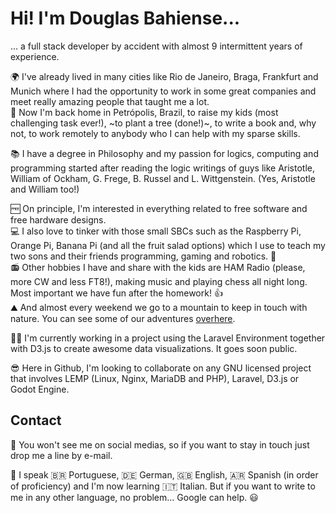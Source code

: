 # Hi! I'm Douglas Bahiense...
... a full stack developer by accident with almost 9 intermittent years of experience.  

🌍 I've already lived in many cities like Rio de Janeiro, Braga, Frankfurt and Munich where I had the opportunity to work in some great companies and meet really amazing people that taught me a lot.  
🏡 Now I'm back home in Petrópolis, Brazil, to raise my kids (most challenging task ever!), ~to plant a tree (done!)~, to write a book and, why not, to work remotely to anybody who I can help with my sparse skills.  

📚 I have a degree in Philosophy and my passion for logics, computing and programming started after reading the logic writings of guys like Aristotle, William of Ockham, G. Frege, B. Russel and L. Wittgenstein. (Yes, Aristotle and William too!)  

🆓 On principle, I'm interested in everything related to free software and free hardware designs.  
💻 I also love to tinker with those small SBCs such as the Raspberry Pi, Orange Pi, Banana Pi (and all the fruit salad options) which I use to teach my two sons and their friends programming, gaming and robotics. 🤖  
📻 Other hobbies I have and share with the kids are HAM Radio (please, more CW and less FT8!), making music and playing chess all night long. Most important we have fun after the homework! 👍  
⛰️ And almost every weekend we go to a mountain to keep in touch with nature. You can see some of our adventures [overhere](tv.sotabrasil.com.br).

🧑‍🏭 I'm currently working in a project using the Laravel Environment together with D3.js to create awesome data visualizations. It goes soon public.  

😎 Here in Github, I'm looking to collaborate on any GNU licensed project that involves LEMP (Linux, Nginx, MariaDB and PHP), Laravel, D3.js or Godot Engine.

## Contact
📧 You won't see me on social medias, so if you want to stay in touch just drop me a line by e-mail.  

🚩 I speak 🇧🇷 Portuguese, 🇩🇪 German, 🇬🇧 English, 🇦🇷 Spanish (in order of proficiency) and I'm now learning 🇮🇹 Italian. But if you want to write to me in any other language, no problem... Google can help. 😃

